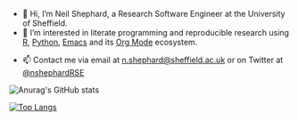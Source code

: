 - 👋 Hi, I’m Neil Shephard, a Research Software Engineer at the University of Sheffield.
- 👀 I’m interested in literate programming and reproducible research using [R](https://www.r-projects.org), [Python](https://www.python.org), [Emacs](https://www.gnu.org/software/emacs/) and its [Org Mode](https://orgmode.org) ecosystem.
<!--- - 🌱 I’m currently learning  --->
<!--- - 💞️ I’m looking to collaborate on ...--->
- 📫 Contact me via email at [n.shephard@sheffield.ac.uk](mailto:n.shephard@sheffield.ac.uk) or on Twitter at [@nshephardRSE](https://www.twitter.com/nshephardRSE)

<!---
ns-rse/ns-rse is a ✨ special ✨ repository because its `README.md` (this file) appears on your GitHub profile.
You can click the Preview link to take a look at your changes.
--->

![Anurag's GitHub stats](https://github-readme-stats.vercel.app/api?username=ns-rse&count_private=true&show_icons=true&theme=blueberry)

[![Top Langs](https://github-readme-stats.vercel.app/api/top-langs/?username=ns-rse&layout=compact&theme=blueberry&hide=javascript,html,css)](https://github.com/anuraghazra/github-readme-stats)
